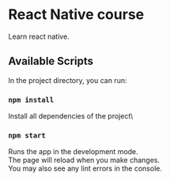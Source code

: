 #  React Native course

Learn react native.

## Available Scripts

In the project directory, you can run:

### `npm install`

Install all dependencies of the project\

### `npm start`

Runs the app in the development mode.\
The page will reload when you make changes.\
You may also see any lint errors in the console.